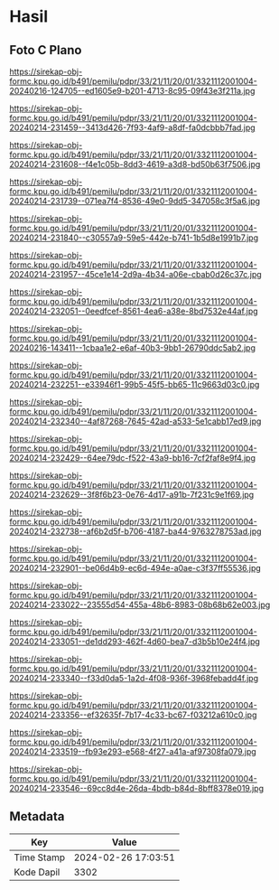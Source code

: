 # Hasil

## Foto C Plano

https://sirekap-obj-formc.kpu.go.id/b491/pemilu/pdpr/33/21/11/20/01/3321112001004-20240216-124705--ed1605e9-b201-4713-8c95-09f43e3f211a.jpg

https://sirekap-obj-formc.kpu.go.id/b491/pemilu/pdpr/33/21/11/20/01/3321112001004-20240214-231459--3413d426-7f93-4af9-a8df-fa0dcbbb7fad.jpg

https://sirekap-obj-formc.kpu.go.id/b491/pemilu/pdpr/33/21/11/20/01/3321112001004-20240214-231608--f4e1c05b-8dd3-4619-a3d8-bd50b63f7506.jpg

https://sirekap-obj-formc.kpu.go.id/b491/pemilu/pdpr/33/21/11/20/01/3321112001004-20240214-231739--071ea7f4-8536-49e0-9dd5-347058c3f5a6.jpg

https://sirekap-obj-formc.kpu.go.id/b491/pemilu/pdpr/33/21/11/20/01/3321112001004-20240214-231840--c30557a9-59e5-442e-b741-1b5d8e1991b7.jpg

https://sirekap-obj-formc.kpu.go.id/b491/pemilu/pdpr/33/21/11/20/01/3321112001004-20240214-231957--45ce1e14-2d9a-4b34-a06e-cbab0d26c37c.jpg

https://sirekap-obj-formc.kpu.go.id/b491/pemilu/pdpr/33/21/11/20/01/3321112001004-20240214-232051--0eedfcef-8561-4ea6-a38e-8bd7532e44af.jpg

https://sirekap-obj-formc.kpu.go.id/b491/pemilu/pdpr/33/21/11/20/01/3321112001004-20240216-143411--1cbaa1e2-e6af-40b3-9bb1-26790ddc5ab2.jpg

https://sirekap-obj-formc.kpu.go.id/b491/pemilu/pdpr/33/21/11/20/01/3321112001004-20240214-232251--e33946f1-99b5-45f5-bb65-11c9663d03c0.jpg

https://sirekap-obj-formc.kpu.go.id/b491/pemilu/pdpr/33/21/11/20/01/3321112001004-20240214-232340--4af87268-7645-42ad-a533-5e1cabb17ed9.jpg

https://sirekap-obj-formc.kpu.go.id/b491/pemilu/pdpr/33/21/11/20/01/3321112001004-20240214-232429--64ee79dc-f522-43a9-bb16-7cf2faf8e9f4.jpg

https://sirekap-obj-formc.kpu.go.id/b491/pemilu/pdpr/33/21/11/20/01/3321112001004-20240214-232629--3f8f6b23-0e76-4d17-a91b-7f231c9e1f69.jpg

https://sirekap-obj-formc.kpu.go.id/b491/pemilu/pdpr/33/21/11/20/01/3321112001004-20240214-232738--af6b2d5f-b706-4187-ba44-9763278753ad.jpg

https://sirekap-obj-formc.kpu.go.id/b491/pemilu/pdpr/33/21/11/20/01/3321112001004-20240214-232901--be06d4b9-ec6d-494e-a0ae-c3f37ff55536.jpg

https://sirekap-obj-formc.kpu.go.id/b491/pemilu/pdpr/33/21/11/20/01/3321112001004-20240214-233022--23555d54-455a-48b6-8983-08b68b62e003.jpg

https://sirekap-obj-formc.kpu.go.id/b491/pemilu/pdpr/33/21/11/20/01/3321112001004-20240214-233051--de1dd293-462f-4d60-bea7-d3b5b10e24f4.jpg

https://sirekap-obj-formc.kpu.go.id/b491/pemilu/pdpr/33/21/11/20/01/3321112001004-20240214-233340--f33d0da5-1a2d-4f08-936f-3968febadd4f.jpg

https://sirekap-obj-formc.kpu.go.id/b491/pemilu/pdpr/33/21/11/20/01/3321112001004-20240214-233356--ef32635f-7b17-4c33-bc67-f03212a610c0.jpg

https://sirekap-obj-formc.kpu.go.id/b491/pemilu/pdpr/33/21/11/20/01/3321112001004-20240214-233519--fb93e293-e568-4f27-a41a-af97308fa079.jpg

https://sirekap-obj-formc.kpu.go.id/b491/pemilu/pdpr/33/21/11/20/01/3321112001004-20240214-233546--69cc8d4e-26da-4bdb-b84d-8bff8378e019.jpg


## Metadata

| Key        | Value               |
| ---------- | ------------------- |
| Time Stamp | 2024-02-26 17:03:51 |
| Kode Dapil | 3302                |



